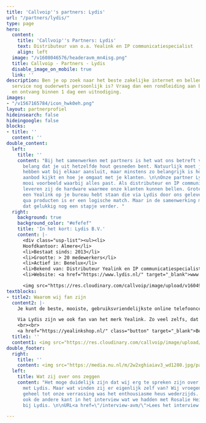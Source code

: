 ```yaml
---
title: 'Callvoip''s partners: Lydis'
url: "/partners/lydis/"
type: page
hero:
  content:
    title: 'Callvoip''s Partners: Lydis'
    text: Distributeur van o.a. Yealink en IP communicatiespecialist
    align: left
  image: "/v1608046576/headeravm_mn4isg.png"
  title: Callvoip - Partners - Lydis
  disable_image_on_mobile: true
  link: ''
description: Ben je op zoek naar het beste zakelijke internet en bellen aanbod waar
  service nog ouderwets persoonlijk is? Vraag dan een rondleiding aan bij Callvoip
  en ontvang binnen 1 dag een uitnodiging.
images:
- "/v1567165784/icon_hwk0eh.png"
layout: partnerprofiel
hideinsearch: false
hideingoogle: false
blocks:
- title: ''
  content: ''
double_content:
  left:
    title: ''
    content: "Bij het samenwerken met partners is het wat ons betreft van essentieel
      belang dat je uit hetzelfde hout gesneden bent. Natuurlijk moet je ook een aanbod
      hebben wat bij elkaar aansluit, maar minstens zo belangrijk is hoe je naar dat
      aanbod kijkt en hoe je omgaat met je klanten. \n\nOnze partner Lydis is een
      mooi voorbeeld waarbij alles past. Als distributeur en IP communicatie specialist
      leveren zij de hardware waarmee onze klanten kunnen bellen. Grote kans dat je
      een Yealink op je bureau hebt staan die via Lydis door ons geleverd is. Dus
      qua producten is er een logische match. Maar in de samenwerking met Lydis gaat
      dat gelukkig nog een stapje verder. "
  right:
    background: true
    background_color: "#efefef"
    title: 'In het kort: Lydis B.V.'
    content: |-
      <div class="usp-list"><ul><li>
      Hoofdkantoor: Almere</li>
      <li>Bestaat sinds: 2013</li>
      <li>Grootte: > 20 medewerkers</li>
      <li>Actief in: Benelux</li>
      <li>Bekend van: Distributeur Yealink en IP communicatiespecialist</li>
      <li>Website: <a href="https://www.lydis.nl/" target="_blank">www.lydis.nl</a></li><br></div>

      <img src="https://res.cloudinary.com/callvoip/image/upload/v1604923324/lydis-logo-wit_dy3smq.png" alt="Lydis logo">
textblocks:
- title2: Waarom wij fan zijn
  content2: |-
    Je kunt de beste, mooiste, gebruiksvriendelijkste online telefooncentrale van de hele wereld hebben, maar zonder iets van hardware gaat er nooit iets rinkelen. Daarom zijn we blij met een partner als Lydis. Want zij leveren niet alleen de dozen met de spullen, maar ook kennis en service. Alleen zo kunnen we samen het beste voor jou als eindklant regelen. <br>

    Via Lydis zijn we ook fan van het merk Yealink. Zo veel zelfs, dat we er een eigen webshop voor hebben!
    <br><br>
    <a href="https://yealinkshop.nl/" class="button" target="_blank">Bezoek onze Yealinkshop</a>
  title1: ''
  content1: <img src="https://res.cloudinary.com/callvoip/image/upload/v1608047263/fritz_assortiment_v3dgez.png">
double_footer:
  right:
    title: ''
    content: <img src="https://media.nu.nl/m/2w2xghiaiav3_wd1280.jpg/patrick-ster-uit-animatieserie-spongebob-squarepants-krijgt-eigen-serie.jpg">
  left:
    title: Wat zij over ons zeggen
    content: "Het moge duidelijk zijn dat wij erg te spreken zijn over onze samenwerking
      met Lydis. Maar wat vinden zij er eigenlijk zelf van? Wij vroegen het en niet
      geheel tot onze verrassing was het enthousiasme heus wederzijds. Lees daarom
      ook de andere kant in het interview wat we hadden met Rosalie Heide, marketing
      bij Lydis. \n\nURL<a href=\"/interview-avm/\">Lees het interview met Rosalie</a><br><br>\n"

---
```

